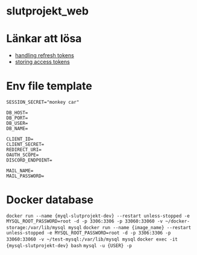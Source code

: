 # slutprojekt_web



# Länkar att lösa
- [handling refresh tokens](https://stackoverflow.com/questions/59511628/is-it-secure-to-store-a-refresh-token-in-the-database-to-issue-new-access-toke)
- [storing access tokens](https://stackoverflow.com/questions/44324080/how-to-store-access-token-oauth-2-auth-code-flow)

# Env file template
```
SESSION_SECRET="monkey car"

DB_HOST=
DB_PORT=
DB_USER=
DB_NAME=

CLIENT_ID=
CLIENT_SECRET=
REDIRECT_URI=
OAUTH_SCOPE=
DISCORD_ENDPOINT=

MAIL_NAME=
MAIL_PASSWORD=

```

# Docker database
`docker run --name {myql-slutprojekt-dev} --restart unless-stopped -e MYSQL_ROOT_PASSWORD=root -d -p 3306:3306 -p 33060:33060 -v ~/docker-storage:/var/lib/mysql mysql`
`docker run --name {image_name} --restart unless-stopped -e MYSQL_ROOT_PASSWORD=root -d -p 3306:3306 -p 33060:33060 -v ~/test-mysql:/var/lib/mysql mysql`
`docker exec -it {mysql-slutprojekt-dev} bash`
`mysql -u {USER} -p`
